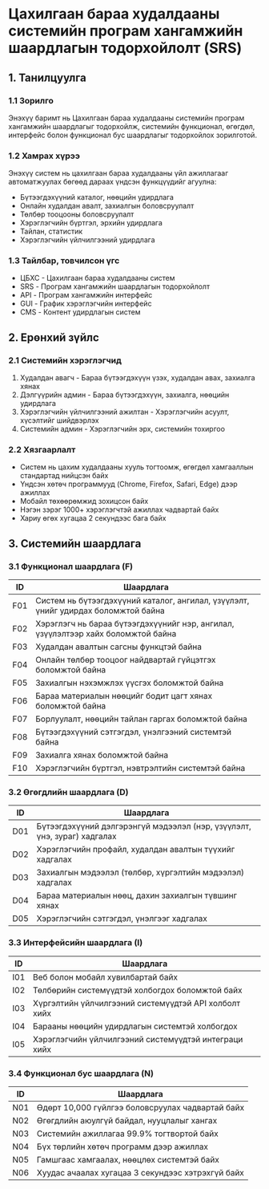 # Цахилгаан бараа худалдааны системийн програм хангамжийн шаардлагын тодорхойлолт (SRS)

## 1. Танилцуулга

### 1.1 Зорилго
Энэхүү баримт нь Цахилгаан бараа худалдааны системийн програм хангамжийн шаардлагыг тодорхойлж, системийн функционал, өгөгдөл, интерфейс болон функционал бус шаардлагыг тодорхойлох зорилготой.

### 1.2 Хамрах хүрээ
Энэхүү систем нь цахилгаан бараа худалдааны үйл ажиллагааг автоматжуулах бөгөөд дараах үндсэн функцүүдийг агуулна:
* Бүтээгдэхүүний каталог, нөөцийн удирдлага
* Онлайн худалдан авалт, захиалгын боловсруулалт
* Төлбөр тооцооны боловсруулалт
* Хэрэглэгчийн бүртгэл, эрхийн удирдлага
* Тайлан, статистик
* Хэрэглэгчийн үйлчилгээний удирдлага

### 1.3 Тайлбар, товчилсон үгс
* ЦБХС - Цахилгаан бараа худалдааны систем
* SRS - Програм хангамжийн шаардлагын тодорхойлолт
* API - Програм хангамжийн интерфейс
* GUI - График хэрэглэгчийн интерфейс
* CMS - Контент удирдлагын систем

## 2. Ерөнхий зүйлс

### 2.1 Системийн хэрэглэгчид
1. Худалдан авагч - Бараа бүтээгдэхүүн үзэх, худалдан авах, захиалга хянах
2. Дэлгүүрийн админ - Бараа бүтээгдэхүүн, захиалга, нөөцийн удирдлага
3. Хэрэглэгчийн үйлчилгээний ажилтан - Хэрэглэгчийн асуулт, хүсэлтийг шийдвэрлэх
4. Системийн админ - Хэрэглэгчийн эрх, системийн тохиргоо

### 2.2 Хязгаарлалт
* Систем нь цахим худалдааны хууль тогтоомж, өгөгдөл хамгааллын стандартад нийцсэн байх
* Үндсэн хөтөч программууд (Chrome, Firefox, Safari, Edge) дээр ажиллах
* Мобайл төхөөрөмжид зохицсон байх
* Нэгэн зэрэг 1000+ хэрэглэгчтэй ажиллах чадвартай байх
* Хариу өгөх хугацаа 2 секундээс бага байх

## 3. Системийн шаардлага

### 3.1 Функционал шаардлага (F)

| ID | Шаардлага |
|----|-----------|
| F01 | Систем нь бүтээгдэхүүний каталог, ангилал, үзүүлэлт, үнийг удирдах боломжтой байна |
| F02 | Хэрэглэгч нь бараа бүтээгдэхүүнийг нэр, ангилал, үзүүлэлтээр хайх боломжтой байна |
| F03 | Худалдан авалтын сагсны функцтэй байна |
| F04 | Онлайн төлбөр тооцоог найдвартай гүйцэтгэх боломжтой байна |
| F05 | Захиалгын нэхэмжлэх үүсгэх боломжтой байна |
| F06 | Бараа материалын нөөцийг бодит цагт хянах боломжтой байна |
| F07 | Борлуулалт, нөөцийн тайлан гаргах боломжтой байна |
| F08 | Бүтээгдэхүүний сэтгэгдэл, үнэлгээний системтэй байна |
| F09 | Захиалга хянах боломжтой байна |
| F10 | Хэрэглэгчийн бүртгэл, нэвтрэлтийн системтэй байна |

### 3.2 Өгөгдлийн шаардлага (D)

| ID | Шаардлага |
|----|-----------|
| D01 | Бүтээгдэхүүний дэлгэрэнгүй мэдээлэл (нэр, үзүүлэлт, үнэ, зураг) хадгалах |
| D02 | Хэрэглэгчийн профайл, худалдан авалтын түүхийг хадгалах |
| D03 | Захиалгын мэдээлэл (төлбөр, хүргэлтийн мэдээлэл) хадгалах |
| D04 | Бараа материалын нөөц, дахин захиалгын түвшинг хянах |
| D05 | Хэрэглэгчийн сэтгэгдэл, үнэлгээг хадгалах |

### 3.3 Интерфейсийн шаардлага (I)

| ID | Шаардлага |
|----|-----------|
| I01 | Веб болон мобайл хувилбартай байх |
| I02 | Төлбөрийн системүүдтэй холбогдох боломжтой байх |
| I03 | Хүргэлтийн үйлчилгээний системүүдтэй API холболт хийх |
| I04 | Барааны нөөцийн удирдлагын системтэй холбогдох |
| I05 | Хэрэглэгчийн үйлчилгээний системүүдтэй интеграци хийх |

### 3.4 Функционал бус шаардлага (N)

| ID | Шаардлага |
|----|-----------|
| N01 | Өдөрт 10,000 гүйлгээ боловсруулах чадвартай байх |
| N02 | Өгөгдлийн аюулгүй байдал, нууцлалыг хангах |
| N03 | Системийн ажиллагаа 99.9% тогтвортой байх |
| N04 | Бүх төрлийн хөтөч программ дээр ажиллах |
| N05 | Гамшгаас хамгаалах, нөөцлөх системтэй байх |
| N06 | Хуудас ачаалах хугацаа 3 секундээс хэтрэхгүй байх |
